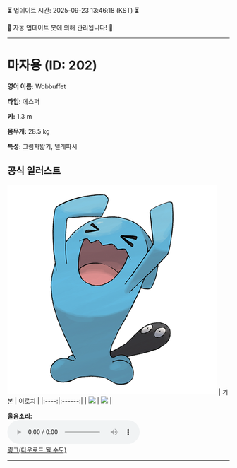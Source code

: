 
⏳ 업데이트 시간: 2025-09-23 13:46:18 (KST) ⏳

🤖 자동 업데이트 봇에 의해 관리됩니다! 🤖

---

# 마자용 (ID: 202)
**영어 이름:** Wobbuffet

**타입:** 에스퍼

**키:** 1.3 m

**몸무게:** 28.5 kg

**특성:** 그림자밟기, 텔레파시

## 공식 일러스트
![](https://raw.githubusercontent.com/PokeAPI/sprites/master/sprites/pokemon/other/official-artwork/202.png)
| 기본 | 이로치 |
|:----:|:------:|
| <img src="http://play.pokemonshowdown.com/sprites/ani/wobbuffet.gif" width="200"> | <img src="http://play.pokemonshowdown.com/sprites/ani-shiny/wobbuffet.gif" width="200"> |

**울음소리:**<br><audio controls src="https://raw.githubusercontent.com/PokeAPI/cries/main/cries/pokemon/latest/202.ogg"></audio><br> [링크(다운로드 될 수도)](https://raw.githubusercontent.com/PokeAPI/cries/main/cries/pokemon/latest/202.ogg)


---
